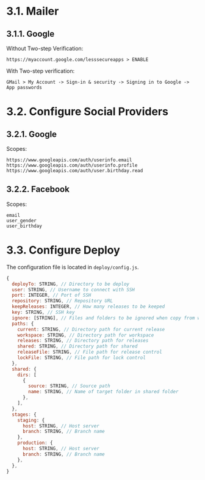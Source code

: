 # 3.1. Mailer

## 3.1.1. Google

Without Two-step Verification:

`https://myaccount.google.com/lesssecureapps > ENABLE`

With Two-step verification:

`GMail > My Account -> Sign-in & security -> Signing in to Google -> App passwords`

# 3.2. Configure Social Providers

## 3.2.1. Google

Scopes:

```
https://www.googleapis.com/auth/userinfo.email
https://www.googleapis.com/auth/userinfo.profile
https://www.googleapis.com/auth/user.birthday.read
```

## 3.2.2. Facebook

Scopes:

```
email
user_gender
user_birthday
```

# 3.3. Configure Deploy

The configuration file is located in `deploy/config.js`.

```js
{
  deployTo: STRING, // Directory to be deploy
  user: STRING, // Username to connect with SSH
  port: INTEGER, // Port of SSH
  repository: STRING, // Repository URL
  keepReleases: INTEGER, // How many releases to be keeped
  key: STRING, // SSH key
  ignore: [STRING], // Files and folders to be ignored when copy from workspace to release folder
  paths: {
    current: STRING, // Directory path for current release
    workspace: STRING, // Directory path for workspace
    releases: STRING, // Directory path for releases
    shared: STRING, // Directory path for shared
    releaseFile: STRING, // File path for release control
    lockFile: STRING, // File path for lock control
  },
  shared: {
    dirs: [
      {
        source: STRING, // Source path
        name: STRING, // Name of target folder in shared folder
      },
    ],
  },
  stages: {
    staging: {
      host: STRING, // Host server
      branch: STRING, // Branch name
    },
    production: {
      host: STRING, // Host server
      branch: STRING, // Branch name
    },
  },
}
```
